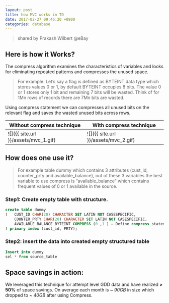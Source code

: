 ```yaml
---
layout: post
title: how MVC works in TD
date: 2017-02-27 09:46:20 +0800
categories: database
---
```


> shared by Prakash Wilbert @eBay

## Here is how it Works?
The compress algorithm examines the characteristics of variables and looks for eliminating repeated patterns and compresses the unused space.

> For example:
Let’s say a flag is defined as BYTEINT data type which stores values 0 or 1, by default BYTEINT occupies 8 bits. The value 0 or 1 stores only 1 bit and remaining 7 bits will be wasted. Think of for 1Mn rows of records there are 7Mn bits are wasted.

Using compress statement we can compresses all unused bits on the relevant flag and saves the wasted unused bits across rows.

| Without compress technique | With compress technique |
| ---- | ---- |
| ![]({{ site.url }}/assets/mvc_1.gif) | ![]({{ site.url }}/assets/mvc_2.gif) |

## How does one use it?

> For example table dummy which contains 3 attributes (cust_id, counter_prty and available_balance), out of these 3 variables the best variable to use compress is “available_balance” which contains frequent values of 0 or 1 available in the source.

### Step1:  Create empty table with structure.
``` sql
create table dummy
(   CUST_ID CHAR(20) CHARACTER SET LATIN NOT CASESPECIFIC,
    COUNTER_PRTY CHAR(20) CHARACTER SET LATIN NOT CASESPECIFIC,
    AVAILABLE_BALANCE BYTEINT COMPRESS (0 ,1 ) – Define compress statement by assigning frequent value used in that attribute.
) primary index (cust_id, PRTY);
```

### Step2:  insert the data into created empty structured table
``` sql
Insert into dummy
sel * from source_table
```

## Space savings in action:
We leveraged this technique for attempt level GDD data and have realized **> 50%** of space savings. On average each month is
*~ 90GB* in size which dropped to *~ 40GB* after using Compress.
